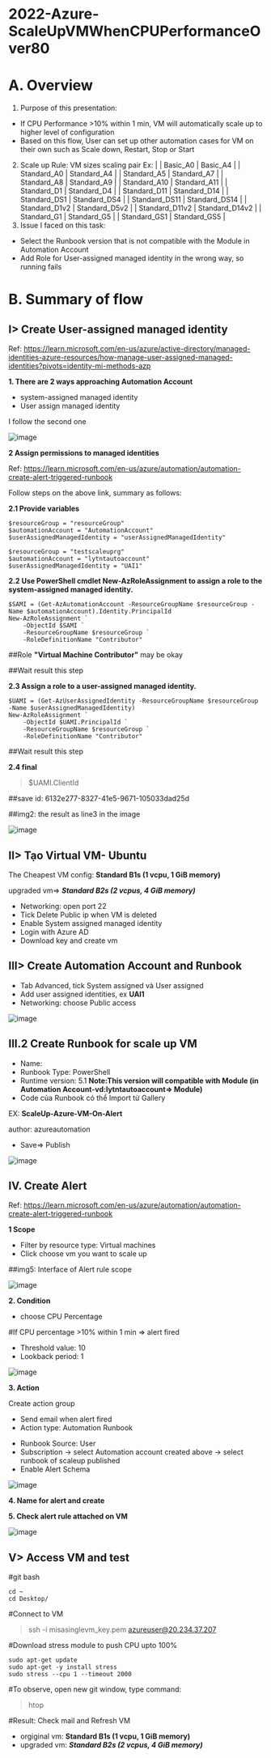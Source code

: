 # 2022-Azure-ScaleUpVMWhenCPUPerformanceOver80
# A. Overview
1. Purpose of this presentation:
- If CPU Performance >10% within 1 min, VM will automatically scale up to higher level of configuration
- Based on this flow, User can set up other automation cases for VM on their own such as Scale down, Restart, Stop or Start 
2. Scale up Rule: VM sizes scaling pair 
Ex: | | Basic_A0 | Basic_A4 | | Standard_A0 | Standard_A4 | | Standard_A5 | Standard_A7 | | Standard_A8 | Standard_A9 | | Standard_A10 | Standard_A11 | | Standard_D1 | Standard_D4 | | Standard_D11 | Standard_D14 | | Standard_DS1 | Standard_DS4 | | Standard_DS11 | Standard_DS14 | | Standard_D1v2 | Standard_D5v2 | | Standard_D11v2 | Standard_D14v2 | | Standard_G1 | Standard_G5 | | Standard_GS1 | Standard_GS5 |
3. Issue I faced on this task:
- Select the Runbook version that is not compatible with the Module in Automation Account
- Add Role for User-assigned managed identity in the wrong way, so running fails

# B. Summary of flow
## I> Create User-assigned managed identity

Ref: https://learn.microsoft.com/en-us/azure/active-directory/managed-identities-azure-resources/how-manage-user-assigned-managed-identities?pivots=identity-mi-methods-azp

**1. There are 2 ways approaching Automation Account**
- system-assigned managed identity
- User assign managed identity

I follow the second one

![image](https://user-images.githubusercontent.com/103499666/208809739-befd445c-9600-4d8f-a660-7f27a76f785c.png)

**2 Assign permissions to managed identities** 

Ref: https://learn.microsoft.com/en-us/azure/automation/automation-create-alert-triggered-runbook

Follow steps on the above link, summary as follows:

**2.1 Provide variables**
```
$resourceGroup = "resourceGroup"
$automationAccount = "AutomationAccount"
$userAssignedManagedIdentity = "userAssignedManagedIdentity"
```
```
$resourceGroup = "testscaleuprg"
$automationAccount = "lytntautoaccount"
$userAssignedManagedIdentity = "UAI1"
```
**2.2 Use PowerShell cmdlet New-AzRoleAssignment to assign a role to the system-assigned managed identity.**
```
$SAMI = (Get-AzAutomationAccount -ResourceGroupName $resourceGroup -Name $automationAccount).Identity.PrincipalId
New-AzRoleAssignment `
    -ObjectId $SAMI `
    -ResourceGroupName $resourceGroup `
    -RoleDefinitionName "Contributor"
```
##Role **"Virtual Machine Contributor"** may be okay

##Wait result this step

**2.3 Assign a role to a user-assigned managed identity.**
```
$UAMI = (Get-AzUserAssignedIdentity -ResourceGroupName $resourceGroup -Name $userAssignedManagedIdentity)
New-AzRoleAssignment `
    -ObjectId $UAMI.PrincipalId `
    -ResourceGroupName $resourceGroup `
    -RoleDefinitionName "Contributor"
```
##Wait result this step

**2.4 final**

>$UAMI.ClientId

##save id: 6132e277-8327-41e5-9671-105033dad25d

##img2: the result as line3 in the image

![image](https://user-images.githubusercontent.com/103499666/208814115-3daa48cf-f5a7-4563-ada4-e22db0c90c8e.png)


## II> Tạo Virtual VM- Ubuntu
The Cheapest VM config: **Standard B1s (1 vcpu, 1 GiB memory)**

upgraded vm=> **_Standard B2s (2 vcpus, 4 GiB memory)_**
- Networking: open port 22
- Tick Delete Public ip when VM is deleted
- Enable System assigned managed identity
- Login with Azure AD
- Download key and create vm

## III> Create Automation Account and Runbook
- Tab Advanced, tick System assigned và User assigned
- Add user assigned identities, ex **UAI1**
- Networking: choose Public access

![image](https://user-images.githubusercontent.com/103499666/208814425-9a53d6f6-52d0-4cc1-a9cb-91f6d7bc6543.png)

## III.2 Create Runbook for scale up VM
- Name:
- Runbook Type: PowerShell
- Runtime version: 5.1
**Note:This version will compatible with Module (in Automation Account-vd:lytntautoaccount=> Module)**
- Code của Runbook có thể Import từ Gallery

EX: **ScaleUp-Azure-VM-On-Alert**

author: azureautomation
- Save=> Publish

![image](https://user-images.githubusercontent.com/103499666/208814972-5671588d-7641-4fd8-810b-c19f4c95b13f.png)

## IV. Create Alert

Ref: https://learn.microsoft.com/en-us/azure/automation/automation-create-alert-triggered-runbook

**1 Scope**
- Filter by resource type: Virtual machines
- Click choose vm you want to scale up

##img5: Interface of Alert rule scope

![image](https://user-images.githubusercontent.com/103499666/208816651-04c70f1a-1b79-418f-a347-bb0dfed9d2cf.png)

**2. Condition**
- choose CPU Percentage

#If CPU percentage >10% within 1 min => alert fired
- Threshold value: 10
- Lookback period: 1

![image](https://user-images.githubusercontent.com/103499666/208816743-9518c92a-bd87-4ef7-b8ad-1cb9329698fc.png)

**3. Action**

Create action group

- Send email when alert fired
- Action type: Automation Runbook

 + Runbook Source: User
 + Subscription -> select Automation account created above -> select runbook of scaleup published
 + Enable Alert Schema
 
 ![image](https://user-images.githubusercontent.com/103499666/208816862-af624980-8641-4d7b-8149-dd5497b2909b.png)

**4. Name for alert and create**

**5. Check alert rule attached on VM**

![image](https://user-images.githubusercontent.com/103499666/208817005-b3551a3d-16f6-4262-8f0e-4ad24d9c511c.png)

## V> Access VM and test
#git bash
```
cd ~
cd Desktop/
```
#Connect to VM
>ssh -i misasinglevm_key.pem azureuser@20.234.37.207

#Download stress module to push CPU upto 100%

```
sudo apt-get update
sudo apt-get -y install stress
sudo stress --cpu 1 --timeout 2000
```
#To observe, open new git window, type command:
>htop

#Result: Check mail and Refresh VM
-	orgiginal vm: **Standard B1s (1 vcpu, 1 GiB memory)**
-	upgraded vm: **_Standard B2s (2 vcpus, 4 GiB memory)_**











